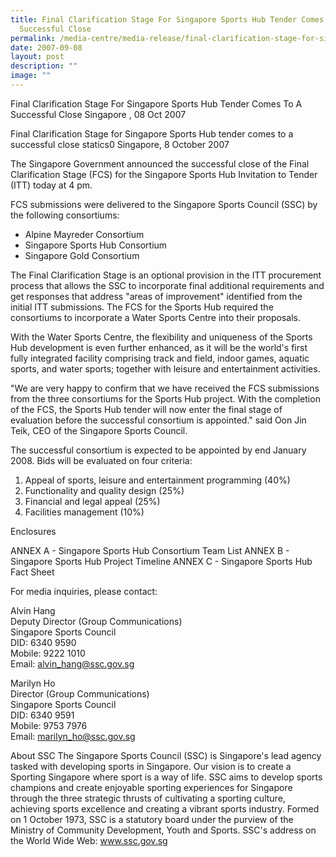```yaml
---
title: Final Clarification Stage For Singapore Sports Hub Tender Comes To A
  Successful Close
permalink: /media-centre/media-release/final-clarification-stage-for-singapore-sports-hub-tender-comes-to-a/
date: 2007-09-08
layout: post
description: ""
image: ""
---
```

Final Clarification Stage For Singapore Sports Hub Tender Comes To A Successful Close
Singapore , 08 Oct 2007

Final Clarification Stage for Singapore Sports Hub tender comes to a successful close
statics0
Singapore, 8 October 2007

The Singapore Government announced the successful close of the Final Clarification Stage (FCS) for the Singapore Sports Hub Invitation to Tender (ITT) today at 4 pm.

FCS submissions were delivered to the Singapore Sports Council (SSC) by the following consortiums:

* Alpine Mayreder Consortium
* Singapore Sports Hub Consortium
* Singapore Gold Consortium

The Final Clarification Stage is an optional provision in the ITT procurement process that allows the SSC to incorporate final additional requirements and get responses that address "areas of improvement" identified from the initial ITT submissions. The FCS for the Sports Hub required the consortiums to incorporate a Water Sports Centre into their proposals.

With the Water Sports Centre, the flexibility and uniqueness of the Sports Hub development is even further enhanced, as it will be the world's first fully integrated facility comprising track and field, indoor games, aquatic sports, and water sports; together with leisure and entertainment activities.

"We are very happy to confirm that we have received the FCS submissions from the three consortiums for the Sports Hub project. With the completion of the FCS, the Sports Hub tender will now enter the final stage of evaluation before the successful consortium is appointed." said Oon Jin Teik, CEO of the Singapore Sports Council.

The successful consortium is expected to be appointed by end January 2008. Bids will be evaluated on four criteria:

1. Appeal of sports, leisure and entertainment programming (40%)
2. Functionality and quality design (25%)
3. Financial and legal appeal (25%)
4. Facilities management (10%)

Enclosures

ANNEX A - Singapore Sports Hub Consortium Team List
ANNEX B - Singapore Sports Hub Project Timeline
ANNEX C - Singapore Sports Hub Fact Sheet


For media inquiries, please contact:

Alvin Hang
<br>
Deputy Director (Group Communications)
<br>
Singapore Sports Council
<br>
DID: 6340 9590
<br>
Mobile: 9222 1010
<br>
Email: [alvin_hang@ssc.gov.sg](mailto:alvin_hang@ssc.gov.sg)

Marilyn Ho
<br>
Director (Group Communications)
<br>
Singapore Sports Council
<br>
DID: 6340 9591
<br>
Mobile: 9753 7976
<br>
Email: [marilyn_ho@ssc.gov.sg](mailto:marilyn_ho@ssc.gov.sg)


About SSC
The Singapore Sports Council (SSC) is Singapore's lead agency tasked with developing sports in Singapore. Our vision is to create a Sporting Singapore where sport is a way of life. SSC aims to develop sports champions and create enjoyable sporting experiences for Singapore through the three strategic thrusts of cultivating a sporting culture, achieving sports excellence and creating a vibrant sports industry. Formed on 1 October 1973, SSC is a statutory board under the purview of the Ministry of Community Development, Youth and Sports. SSC's address on the World Wide Web: www.ssc.gov.sg